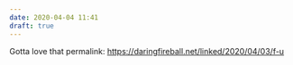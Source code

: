 ```yaml
---
date: 2020-04-04 11:41
draft: true
---
```


Gotta love that permalink: https://daringfireball.net/linked/2020/04/03/f-u